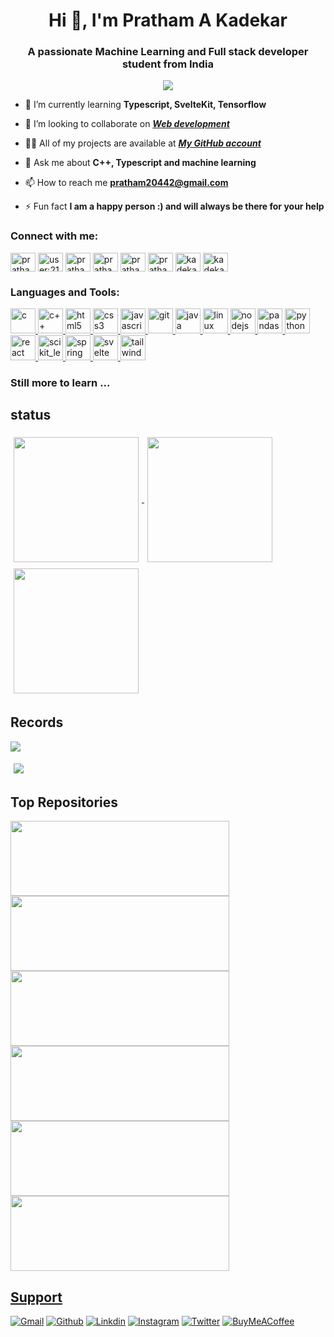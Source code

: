 <h1 align="center">Hi 👋, I'm Pratham A Kadekar</h1>
<h3 align="center">A passionate Machine Learning and Full stack developer student from India</h3>

<div align="center">
<img align="center" src="https://github.com/pratham-ak2004/pratham-ak2004/assets/124170443/33c83b40-4880-475a-828f-f09cc2b188e2"/>
</div>

<!-- - 🔭 I’m currently working on [E-Mail service](https://github.com/pratham-ak2004) -->

- 🌱 I’m currently learning **Typescript, SvelteKit, Tensorflow**

- 👯 I’m looking to collaborate on ***[Web development](https://github.com/pratham-ak2004)***

<!-- - 🤝 I’m looking for help with [UI/UX design](https://github.com/pratham-ak2004) -->

- 👨‍💻 All of my projects are available at ***[My GitHub account](https://github.com/pratham-ak2004)***

- 💬 Ask me about **C++, Typescript and machine learning**

- 📫 How to reach me **pratham20442@gmail.com**

- ⚡ Fun fact **I am a happy person :) and will always be there for your help**

<h3 align="left">Connect with me:</h3>
<p align="left">
<a href="https://linkedin.com/in/pratham a kadekar" target="blank"><img align="center" src="https://cdn-icons-png.flaticon.com/256/174/174857.png" alt="pratham a kadekar" height="30" width="40" /></a>
<a href="https://stackoverflow.com/users/user:21971120" target="blank"><img align="center" src="https://upload.wikimedia.org/wikipedia/commons/thumb/e/ef/Stack_Overflow_icon.svg/1200px-Stack_Overflow_icon.svg.png" alt="user:21971120" height="30" width="40" /></a>
<a href="https://kaggle.com/prathamak" target="blank"><img align="center" src="https://tinyurl.com/mtrc7km7" alt="prathamak" height="30" width="40" /></a>
<a href="https://fb.com/pratham a kadekar" target="blank"><img align="center" src="https://upload.wikimedia.org/wikipedia/commons/thumb/b/b8/2021_Facebook_icon.svg/2048px-2021_Facebook_icon.svg.png" alt="pratham a kadekar" height="30" width="40" /></a>
<a href="https://instagram.com/pratham_ak2004" target="blank"><img align="center" src="https://upload.wikimedia.org/wikipedia/commons/thumb/a/a5/Instagram_icon.png/600px-Instagram_icon.png" alt="pratham_ak2004" height="30" width="40" /></a>
<a href="https://www.leetcode.com/pratham a kadekar" target="blank"><img align="center" src="https://user-images.githubusercontent.com/63964149/152531278-5e01909d-0c2e-412a-8acc-4a06863c244d.png" alt="pratham a kadekar" height="30" width="40" /></a>
<a href="https://auth.geeksforgeeks.org/user/kadekarpra518a" target="blank"><img align="center" src="https://upload.wikimedia.org/wikipedia/commons/thumb/4/43/GeeksforGeeks.svg/1280px-GeeksforGeeks.svg.png" alt="kadekarpra518a" height="30" width="40" /></a>
<a href="https://github.com/pratham-ak2004" target="blank"><img align="center" src="https://th.bing.com/th/id/R.30c1fafc7aa1468598def16710b403e8?rik=9uTi%2f6M0Rn5JSA&riu=http%3a%2f%2fcdn.onlinewebfonts.com%2fsvg%2fimg_415633.png&ehk=jlQlkcNRQskLEzTwE9i3S3ge7NEFpmq%2fdu4JrZgs1%2bQ%3d&risl=&pid=ImgRaw&r=0" alt="kadekarpra518a" height="30" width="40" /></a>
</p>

<h3 align="left">Languages and Tools:</h3>
<p align="left">
    <!---
    <a href="https://www.blender.org/" target="_blank" rel="noreferrer"> 
        <img src="https://download.blender.org/branding/community/blender_community_badge_white.svg" alt="blender" width="40" height="40"/> 
    </a>
    --->
    <!-- <a href="https://getbootstrap.com" target="_blank" rel="noreferrer"> 
        <img src="https://getbootstrap.com/docs/5.2/assets/brand/bootstrap-logo-shadow.png" alt="bootstrap" width="40" height="40"/> 
    </a>  -->
    <a href="https://www.cprogramming.com/" target="_blank" rel="noreferrer"> 
        <img src="https://cdn.iconscout.com/icon/free/png-512/c-programming-569564.png" alt="c" width="40" height="40"/> 
    </a> 
    <a href="https://cplusplus.com/" target="_blank" rel="noreferrer"> 
        <img src="https://images.vexels.com/media/users/3/166253/isolated/preview/14bc03b7b1c2c4e2656fd4c0a981cbbc-cpp-programming-language-icon-by-vexels.png" alt="c++" width="40" height="40"/> 
    </a> 
    <a href="https://www.w3.org/html/" target="_blank" rel="noreferrer"> 
        <img src="https://logos-download.com/wp-content/uploads/2017/07/HTML5_badge.png" alt="html5" width="40" height="40"/> 
    </a> 
    <a href="https://www.w3schools.com/css/" target="_blank" rel="noreferrer"> 
        <img src="https://logospng.org/download/css-3/logo-css-3-1536.png" alt="css3" width="40" height="40"/> 
    </a> 
    <a href="https://developer.mozilla.org/en-US/docs/Web/JavaScript" target="_blank" rel="noreferrer"> 
        <img src="https://cdn-icons-png.flaticon.com/512/5968/5968292.png" alt="javascript" width="40" height="40"/> 
    </a> 
    <!---
    <a href="https://www.figma.com/" target="_blank" rel="noreferrer"> 
        <img src="https://www.vectorlogo.zone/logos/figma/figma-icon.svg" alt="figma" width="40" height="40"/> 
    </a> 
    --->
    <a href="https://git-scm.com/" target="_blank" rel="noreferrer"> 
        <img src="https://www.vectorlogo.zone/logos/git-scm/git-scm-icon.svg" alt="git" width="40" height="40"/> 
    </a> 
    <a href="https://www.java.com" target="_blank" rel="noreferrer"> 
        <img src="https://cdn-icons-png.flaticon.com/512/5968/5968282.png" alt="java" width="40" height="40"/> 
    </a> 
    <a href="https://www.linux.org/" target="_blank" rel="noreferrer"> 
        <img src="https://upload.wikimedia.org/wikipedia/commons/thumb/f/f1/Icons8_flat_linux.svg/1200px-Icons8_flat_linux.svg.png" alt="linux" width="40" height="40"/> 
    </a>
    <a href="https://nodejs.org" target="_blank" rel="noreferrer"> 
        <img src="https://i.pinimg.com/originals/c6/6a/d3/c66ad30b55d9395fc0413f0f14bd9730.png" alt="nodejs" width="40" height="40"/> 
    </a> 
    <a href="https://pandas.pydata.org/" target="_blank" rel="noreferrer"> 
        <img src="https://th.bing.com/th/id/OIP.Fx-5DRN_drOOTk5uq5ncjAAAAA?w=300&h=300&rs=1&pid=ImgDetMain" alt="pandas" width="40" height="40"/> 
    </a> 
    <a href="https://www.python.org" target="_blank" rel="noreferrer"> 
        <img src="https://i.pinimg.com/originals/4c/b7/5b/4cb75bba270525ab419c4ad4d27e6ebe.png" alt="python" width="40" height="40"/> 
    </a> 
    <a href="https://reactjs.org/" target="_blank" rel="noreferrer"> 
        <img src="https://upload.wikimedia.org/wikipedia/commons/thumb/a/a7/React-icon.svg/1150px-React-icon.svg.png" alt="react" width="40" height="40"/> 
    </a> 
    <a href="https://scikit-learn.org/" target="_blank" rel="noreferrer"> 
        <img src="https://upload.wikimedia.org/wikipedia/commons/0/05/Scikit_learn_logo_small.svg" alt="scikit_learn" width="40" height="40"/> 
    </a> 
    <a href="https://spring.io/" target="_blank" rel="noreferrer"> 
        <img src="https://www.vectorlogo.zone/logos/springio/springio-icon.svg" alt="spring" width="40" height="40"/> 
    </a> 
    <a href="https://svelte.dev/" target="_blank" rel="noreferrer"> 
        <img src="https://raw.githubusercontent.com/fiorelorenzo/svelte-splide/HEAD/images/svelte-logo.png" alt="svelte" width="40" height="40"/> 
    </a> 
    <a href="https://tailwindcss.com/" target="_blank" rel="noreferrer"> 
        <img src="https://res.cloudinary.com/startup-grind/image/upload/c_fill,dpr_3,f_auto,g_center,h_150,q_auto:good,w_150/v1/gcs/platform-data-dsc/events/Tailwind_CSS_Logo.svg_GkNDLAs.png" alt="tailwind" width="40" height="40"/> 
    </a> 
    <!-- <a href="https://opencv.org/" target="_blank" rel="noreferrer"> 
        <img src="https://www.vectorlogo.zone/logos/opencv/opencv-icon.svg" alt="opencv" width="40" height="40"/> 
    </a> 
    <a href="https://www.photoshop.com/en" target="_blank" rel="noreferrer"> 
        <img src="https://upload.wikimedia.org/wikipedia/commons/thumb/a/af/Adobe_Photoshop_CC_icon.svg/2101px-Adobe_Photoshop_CC_icon.svg.png" alt="photoshop" width="40" height="40"/> 
    </a> 
    <a href="https://www.tensorflow.org" target="_blank" rel="noreferrer"> 
        <img src="https://www.vectorlogo.zone/logos/tensorflow/tensorflow-icon.svg" alt="tensorflow" width="40" height="40"/> 
    </a> -->
</p>

### Still more to learn ...

## status

<!---
[![Pratham's github status](https://github-readme-stats.vercel.app/api?username=pratham-ak2004&show_icons=true&theme=radical)](https://github.com/anuraghazra/github-readme-stats)

[![Pratham's most used languages](https://github-readme-stats.vercel.app/api/top-langs/?username=pratham-ak2004&layout=compact)](https://github.com/anuraghazra/github-readme-stats)
--->
<div class="status">
    <a href="https://github.com/anuraghazra/github-readme-stats">
    <img height=200 align="center" src="https://github-readme-stats.vercel.app/api?username=pratham-ak2004&theme=tokyonight&hide_border=true&include_all_commits=true&include_private=true" />
    </a>
    <a href="https://github.com/anuraghazra/convoychat">
    <img height=200 align="center" src="https://github-readme-stats.vercel.app/api/top-langs?username=pratham-ak2004&layout=compact&langs_count=8&card_width=320&theme=tokyonight&hide_border=true&include_all_commits=true&include_private=true" />
    </a>
    <a href="https://github.com/anuraghazra/convoychat">
    <img height=200 align="center" src="https://github-readme-streak-stats.herokuapp.com/?user=pratham-ak2004&theme=tokyonight&hide_border=true" />
    </a>
</div>

## Records

[![](https://visitcount.itsvg.in/api?id=pratham-ak2004&icon=2&color=0)](https://visitcount.itsvg.in)<br>

<div class="status">
    <img src="https://github-contributor-stats.vercel.app/api?username=pratham-ak2004&limit=5&theme=tokyonight&combine_all_yearly_contributions=true&hide_border=true">
</div>

## Top Repositories

<!---
[![College Restaurant menu](https://github-readme-stats.vercel.app/api/pin/?username=pratham-ak2004&repo=restaurant-menu)](https://github.com/pratham-ak2004/restaurant-menu)
[![SMS Spam Classifier](https://github-readme-stats.vercel.app/api/pin/?username=pratham-ak2004&repo=sms-spam-classifier)](https://github.com/pratham-ak2004/sms-spam-classifier)
[![PDF-Reader](https://github-readme-stats.vercel.app/api/pin/?username=pratham-ak2004&repo=PDF-Reader)](https://github.com/pratham-ak2004/PDF-Reader)
--->
<div class="repos">
    <a href="https://github.com/pratham-ak2004/Run">
    <img height=120 width=350 align="center" src="https://github-readme-stats.vercel.app/api/pin/?username=pratham-ak2004&repo=Run&theme=tokyonight&hide_border=false" />
    </a>
    <a href="https://github.com/pratham-ak2004/sms-spam-classifier">
    <img height=120 width=350 align="center" src="https://github-readme-stats.vercel.app/api/pin/?username=pratham-ak2004&repo=sms-spam-classifier&theme=tokyonight&hide_border=false" />
    </a>
    <a href="https://github.com/pratham-ak2004/Tensorflow-windows-installation-guide">
    <img height=120 width=350 align="center" src="https://github-readme-stats.vercel.app/api/pin/?username=pratham-ak2004&repo=Tensorflow-windows-installation-guide&theme=tokyonight&hide_border=false" />
    </a>
    <a href="https://github.com/pratham-ak2004/real-incognito">
    <img height=120 width=350 align="center" src="https://github-readme-stats.vercel.app/api/pin/?username=pratham-ak2004&repo=real-incognito&theme=tokyonight&hide_border=false" />
    </a>
    <a href="https://github.com/pratham-ak2004/HF24-TechMen/tree/main">
    <img height=120 width=350 align="center" src="https://github-readme-stats.vercel.app/api/pin/?username=pratham-ak2004&repo=HF24-TechMen&theme=tokyonight&hide_border=false" />
    </a>
    <!-- <a href="https://github.com/pratham-ak2004/URL-Store">
    <img height=120 width=350 align="center" src="https://github-readme-stats.vercel.app/api/pin/?username=pratham-ak2004&repo=URL-store&theme=tokyonight&hide_border=false" />
    </a>
    <a href="https://github.com/pratham-ak2004/URL-Shortner-backend">
    <img height=120 width=350 align="center" src="https://github-readme-stats.vercel.app/api/pin/?username=pratham-ak2004&repo=URL-Shortner-backend&theme=tokyonight&hide_border=false" />
    </a> -->
    <a href="https://github.com/pratham-ak2004/PDF-Reader">
    <img height=120 width=350 align="center" src="https://github-readme-stats.vercel.app/api/pin/?username=pratham-ak2004&repo=PDF-Reader&theme=tokyonight&hide_border=false" />
</div>

## Support

[![Gmail](https://img.shields.io/badge/Gmail-EA4335.svg?style=for-the-badge&logo=Gmail&logoColor=white)](pratham20442@gmail.com)
[![Github](https://img.shields.io/badge/GitHub-181717.svg?style=for-the-badge&logo=GitHub&logoColor=white)](https://github.com/pratham-ak2004)
[![Linkdin](https://img.shields.io/badge/LinkedIn-0A66C2.svg?style=for-the-badge&logo=LinkedIn&logoColor=white)](https://www.linkedin.com/in/pratham-a-kadekar-8397a7249/)
[![Instagram](https://img.shields.io/badge/Instagram-E4405F.svg?style=for-the-badge&logo=Instagram&logoColor=white)](https://www.instagram.com/pratham_ak2004)
[![Twitter](https://img.shields.io/badge/Twitter-1D9BF0.svg?style=for-the-badge&logo=Twitter&logoColor=white)](https://twitter.com/a_kadekar1010)
[![BuyMeACoffee](https://img.shields.io/badge/Buy%20Me%20a%20Coffee-ffdd00?style=for-the-badge&logo=buy-me-a-coffee&logoColor=black)](https://www.buymeacoffee.com/pratham.ak2004)

<style>
      .status{
        grid-auto-columns: auto;
      }
      .status img{
        margin: 5px;
      }
</style>
